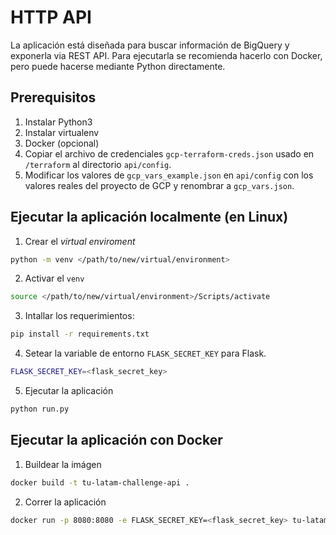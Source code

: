 # HTTP API

La aplicación está diseñada para buscar información de BigQuery y exponerla via REST API. Para ejecutarla se recomienda hacerlo con Docker, pero puede hacerse mediante Python directamente.

## Prerequisitos 
1. Instalar Python3
2. Instalar virtualenv
3. Docker (opcional)
4. Copiar el archivo de credenciales `gcp-terraform-creds.json` usado en `/terraform` al directorio `api/config`.
5. Modificar los valores de `gcp_vars_example.json` en `api/config` con los valores reales del proyecto de GCP y renombrar a `gcp_vars.json`.

## Ejecutar la aplicación localmente (en Linux)
1. Crear el *virtual enviroment*
```sh
python -m venv </path/to/new/virtual/environment>
```

2. Activar el `venv`
```sh
source </path/to/new/virtual/environment>/Scripts/activate 
```

3. Intallar los requerimientos:
```sh
pip install -r requirements.txt
```

4. Setear la variable de entorno `FLASK_SECRET_KEY` para Flask.
```sh
FLASK_SECRET_KEY=<flask_secret_key>
```

5. Ejecutar la aplicación
```sh
python run.py
```

## Ejecutar la aplicación con Docker

1. Buildear la imágen

```sh
docker build -t tu-latam-challenge-api .
```

2. Correr la aplicación

```sh
docker run -p 8080:8080 -e FLASK_SECRET_KEY=<flask_secret_key> tu-latam-challenge-api
```